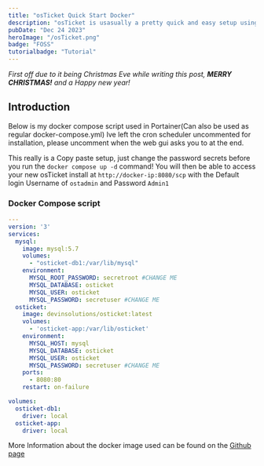 ```yaml
---
title: "osTicket Quick Start Docker"
description: "osTicket is usasually a pretty quick and easy setup using their regular install method, but lets set it up using a Docker Container!"
pubDate: "Dec 24 2023"
heroImage: "/osTicket.png"
badge: "FOSS"
tutorialbadge: "Tutorial"
---
```


*First off due to it being Christmas Eve while writing this post,  **MERRY CHRISTMAS!** and a Happy new year!*

## Introduction

Below is my docker compose script used in Portainer(Can also be used as regular docker-compose.yml)  Ive left the cron scheduler uncommented for installation, please uncomment when the web gui asks you to at the end.

This really is a Copy paste setup, just change the password secrets before you run the ```docker compose up -d``` command!  You will then be able to access your new osTicket install at ```http://docker-ip:8080/scp``` with the Default login Username of ```ostadmin``` and Password ```Admin1```

### Docker Compose script

```yaml
---
version: '3'
services:
  mysql:
    image: mysql:5.7
    volumes:
      - "osticket-db1:/var/lib/mysql"
    environment:
      MYSQL_ROOT_PASSWORD: secretroot #CHANGE ME
      MYSQL_DATABASE: osticket
      MYSQL_USER: osticket
      MYSQL_PASSWORD: secretuser #CHANGE ME
  osticket:
    image: devinsolutions/osticket:latest
    volumes:
      - 'osticket-app:/var/lib/osticket'
    environment:
      MYSQL_HOST: mysql
      MYSQL_DATABASE: osticket
      MYSQL_USER: osticket
      MYSQL_PASSWORD: secretuser #CHANGE ME
    ports:
      - 8080:80
    restart: on-failure

volumes:
  osticket-db1:
    driver: local
  osticket-app:
    driver: local
  ```
  
More Information about the docker image used can be found on the [Github page](https://github.com/devinsolutions/docker-osticket)
